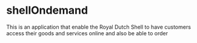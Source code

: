 # shellOndemand
 This is an application that enable the Royal Dutch Shell to have customers access their goods and services online and also be able to order
